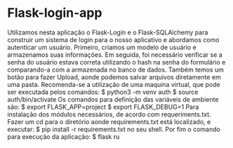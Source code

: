 # Flask-login-app

Utilizamos nesta aplicação o Flask-Login e o Flask-SQLAlchemy para construir um sistema de login para o nosso aplicativo e abordamos como
autenticar um usuário. Primeiro, criamos um modelo de usuário e armazenamos suas informações. Em seguida, foi necessário verificar se a
senha do usuário estava correta utilizando o hash na senha do formulário e comparando-a com a armazenada no banco de dados. 
Também temos um botão para fazer Upload, aonde podemos salvar arquivos diretamente em uma pasta. 
Recomenda-se a utilização de uma maquina virtual, que pode ser executada pelos comandos: 
$ python3 -m venv auth $ source auth/bin/activate 
Os comandos para definição das variáveis de ambiente são: 
$ export FLASK_APP=project $ export FLASK_DEBUG=1 
Para instalação dos módulos necessários, de acordo com requeriments.txt. Fazer um cd para o diretório aonde requirements.txt está localizado, e
executar: 
$ pip install -r requirements.txt no seu shell. 
Por fim o comando para execução da aplicação: 
$ flask ru

